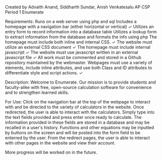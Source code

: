 Created by Advaith Anand, Siddharth Sundar, Anish Venkatesalu 
AP CSP Period 1
Enumerate

Requirements:
Runs on a web server using php and sql
Includes a homepage with a navigation bar (either horizontal or vertical) ✓
Utilizes an entry form to record information into a database table
Utilizes a lookup form to extract information from the database and formats the info using php
The homepage must include both inline and internal CSS. ✓
The website must utilize an external CSS document ✓
The homepage must include internal javascript ✓
The website must use javascript written in an external javascript file ✓
All work must be commented and stored in a Github repository maintained by the webmaster. Webpages must use a variety of elements, include inline attributes, and use both Class and ID attributes to differentiate style and script actions. ✓

Description:
Welcome to Enumerate. Our mission is to provide students and faculty-alike with free, open-source calculation software for convenience and to strengthen learned skills.

For Use:
Click on the navigation bar at the top of the webpage to interact with and be directed to the variety of calculators in the website.
Once redirected, the user is able to interact with the calculators. Simply type into the text fields provided and press enter once ready to calculate.
The information provided in these fields are stored in a database and may be recalled in a user's history. Functions and other equations may be inputted by buttons on the screen and will be posted into the form field to be enterred by the user. From the redirect pages, the user is able to interact with other pages in the website and view their account.

More progress will be worked on in the future.
